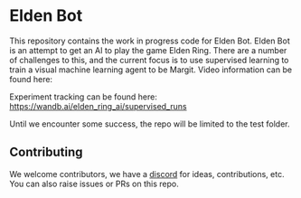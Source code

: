 # Elden Bot

This repository contains the work in progress code for Elden Bot. Elden Bot is an attempt to get an AI to play the game Elden Ring. There are a number of challenges to this, and the current focus is to use supervised learning to train a visual machine learning agent to be Margit. Video information can be found here: 

Experiment tracking can be found here: https://wandb.ai/elden_ring_ai/supervised_runs

Until we encounter some success, the repo will be limited to the test folder. 

## Contributing

We welcome contributors, we have a [discord](https://discord.gg/P7vZdbgn6R) for ideas, contributions, etc. You can also raise issues or PRs on this repo. 
